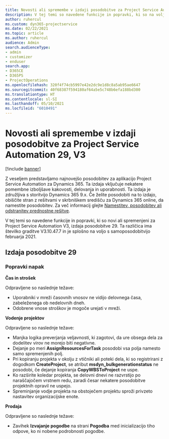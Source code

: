 ```yaml
---
title: Novosti ali spremembe v izdaji posodobitve za Project Service Automation 29, V3
description: V tej temi so navedene funkcije in popravki, ki so na voljo za Project Service Automation V3, izdaja posodobitve 29.
author: ruhercul
ms.custom: dyn365-projectservice
ms.date: 02/22/2021
ms.topic: article
ms.author: ruhercul
audience: Admin
search.audienceType:
- admin
- customizer
- enduser
search.app:
- D365CE
- D365PS
- ProjectOperations
ms.openlocfilehash: 320f4f74cb5997e42e2dc9e1d8c8a5ab95ae6647
ms.sourcegitcommit: 40f68387f594180af64a5e5c748b6efa188bd300
ms.translationtype: HT
ms.contentlocale: sl-SI
ms.lasthandoff: 05/10/2021
ms.locfileid: "6010491"
---
```

# <a name="whats-new-or-changed-in-project-service-automation-update-release-29-v3"></a>Novosti ali spremembe v izdaji posodobitve za Project Service Automation 29, V3

[!include [banner](../includes/psa-now-project-operations.md)]

Z veseljem predstavljamo najnovejšo posodobitev za aplikacijo Project Service Automation za Dynamics 365. Ta izdaja vključuje nekatere pomembne izboljšave kakovosti, delovanja in uporabnosti. Ta izdaja je združljiva s storitvijo Dynamics 365 9.x. Če želite posodobiti na to izdajo, obiščite stran z rešitvami v skrbniškem središču za Dynamics 365 online, da namestite posodobitev. Za več informacij glejte [Namestitev, posodobitev ali odstranitev prednostne rešitve](/power-platform/admin/install-remove-preferred-solution).

V tej temi so navedene funkcije in popravki, ki so novi ali spremenjeni za Project Service Automation V3, izdaja posodobitve 29. Ta različica ima številko graditve V3.10.47.7 in je splošno na voljo s samoposodobitvijo februarja 2021.

## <a name="update-release-29"></a>Izdaja posodobitve 29

### <a name="bug-fixes"></a>Popravki napak

**Čas in strošek**

Odpravljene so naslednje težave:

- Uporabniki v mreži časovnih vnosov ne vidijo delovnega časa, zabeleženega ob nedelovnih dneh.
- Odobrene vnose stroškov je mogoče urejati v mreži.

**Vodenje projektov**

Odpravljene so naslednje težave:

- Manjka logika preverjanja veljavnosti, ki zagotovi, da ure obsega dela za dodelitev virov ne morejo biti negativne.
- Dejanje po meri **AssignResourcesForTask** posodobi vsa polja namesto samo spremenjenih polj.
- Pri kopiranju projekta v okolju z vtičniki ali poteki dela, ki so registrirani z dogodkom **CreateProject**, se atribut **msdyn_bulkgenerationstatus** ne posodobi, če dejanje kopiranja **CopyWBSToProject** ne uspe.
- Ko razširite koledar projekta, se delovni dnevi ne razvrstijo po naraščajočem vrstnem redu, zaradi česar nekatere posodobitve projektnih opravil ne uspejo.
- Spreminjanje vodje projekta na obstoječem projektu sproži privzeto nastavitev organizacijske enote.

**Prodaja**

Odpravljene so naslednje težave:

- Zavihek **Izvajanje pogodbe** na strani **Pogodba** med inicializacijo tiho odpove, ko ni nobene podrobnosti pogodbe.